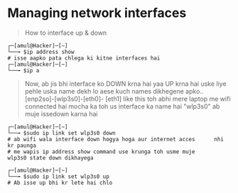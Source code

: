 # Managing network interfaces

 > How to interface up & down


	┌─[amul@Hacker]─[~]
	└──╼ $ip address show
	# isse aapko pata chlega ki kitne interfaces hai
	┌─[amul@Hacker]─[~]
	└──╼ $ip a

 > Now, ab jis bhi interface ko DOWN krna hai yaa UP krna hai uske liye pehle uska name dekh lo aese kuch names dikhegene apko..[enp2so]-[wlp3s0]-[eth0]-      [eth1] like this toh abhi mere laptop me wifi connected hai mocha ka toh us interface ka name hai "wlp3s0" ab muje issedown karna hai 

	┌─[amul@Hacker]─[~]
	└──╼ $sudo ip link set wlp3s0 down
 	# ab wifi wala interface down hogya hoga aur internet acces	     nhi kr paunga
	# me wapis ip address show command use krunga toh usme muje	     wlp3s0 state down dikhayega 
	
	┌─[amul@Hacker]─[~]
	└──╼ $sudo ip link set wlp3s0 up
	# Ab isse up bhi kr lete hai chlo 


